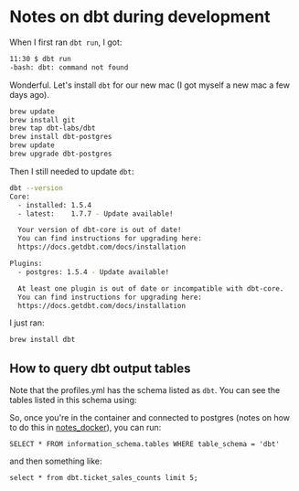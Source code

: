 # Notes on dbt during development

When I first ran `dbt run`, I got:

```bash
11:30 $ dbt run
-bash: dbt: command not found
```

Wonderful. Let's install `dbt` for our new mac (I got myself a new mac a few days ago).

```bash
brew update
brew install git
brew tap dbt-labs/dbt
brew install dbt-postgres
brew update
brew upgrade dbt-postgres
```

Then I still needed to update `dbt`:

```bash
dbt --version
Core:
  - installed: 1.5.4
  - latest:    1.7.7 - Update available!

  Your version of dbt-core is out of date!
  You can find instructions for upgrading here:
  https://docs.getdbt.com/docs/installation

Plugins:
  - postgres: 1.5.4 - Update available!

  At least one plugin is out of date or incompatible with dbt-core.
  You can find instructions for upgrading here:
  https://docs.getdbt.com/docs/installation
```

I just ran:

```bash
brew install dbt
```


## How to query dbt output tables

Note that the profiles.yml has the schema listed as `dbt`. You can see the tables listed in this schema using:

So, once you're in the container and connected to postgres (notes on how to do this in [notes_docker](./notes_dbt.md)), you can run:

```postgresql
SELECT * FROM information_schema.tables WHERE table_schema = 'dbt'
```

and then something like:
```postgresql
select * from dbt.ticket_sales_counts limit 5;
```
